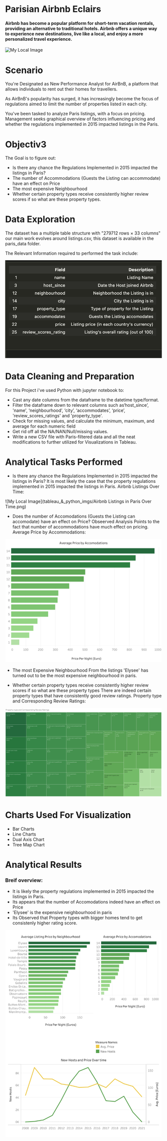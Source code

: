 
# Parisian Airbnb Eclairs

#### Airbnb has become a popular platform for short-term vacation rentals, providing an alternative to traditional hotels. Airbnb offers a unique way to experience new destinations, live like a local, and enjoy a more personalized travel experience.



![My Local Image](tableau_&_python_imgs/social.jp2)



# Scenario

You're Designated as New Performance Analyst for AirBnB, a platform that allows individuals to rent out their homes for travellers.

As AirBnB's popularity has surged, it has increasingly become the focus of regulations aimed to limit the number of properties listed in each city.

You've been tasked to analyze Paris listings, with a focus on pricing. Management seeks graphical overview of factors influencing pricing and whether the regulations implemented in 2015 impacted listings in the Paris.

# Objectiv3

The Goal is to figure out:

- Is there any chance the Regulations Implemented in 2015 impacted the listings in Paris?
- The number of Accommodations (Guests the Listing can accommodate) have an effect on Price
- The most expensive Neighbourhood
- Whether certain property types receive consistently higher review scores if so what are these property types.

# Data Exploration

The dataset has a multiple table structure with "279712 rows × 33 columns" our main work evolves around listings.csv, this dataset is available in the paris_data folder.

The Relevant Information required to performed the task include:

![My Local Image](tableau_&_python_imgs/snap1.png)

# Data Cleaning and Preparation

For this Project i've used Python with jupyter notebook to:

- Cast any date columns from the dataframe to the datetime type/format.
- Filter the dataframe down to relevant columns such as‘host_since’, 'name', ‘neighbourhood’, ‘city’, ‘accommodates’, ‘price’, 'review_scores_ratings' and 'property_type'.
- Check for missing values, and calculate the minimum, maximum, and average for each numeric field
- Get rid off all the NA/NAN/Null/missing values.
- Write a new CSV file with Paris-filtered data and all the neat modifications to further utilized for Visualizations in Tableau.

# Analytical Tasks Performed

- Is there any chance the Regulations Implemented in 2015 impacted the listings in Paris?
  It is most likely the case that the property regulations implemented in 2015 impacted the listings in Paris.
  Airbnb Listings Over Time:

![My Local Image](tableau_&_python_imgs/Airbnb Listings in Paris Over Time.png)
  
- Does the number of Accomodations (Guests the Listing can accomodate) have an effect on Price?
  Obseerved Analysis Points to the fact that number of accommodations have much effect on pricing.
  Average Price by Accommodations:

![My Local Image](tableau_&_python_imgs/3.png)

- The most Expensive Neighbourhood
  From the listings 'Elysee' has turned out to be the most expensive neighbourhood in paris.

- Whether certain property types receive consistently higher review scores if so what are these property types
  There are indeed certain property types that have consistently good review ratings.
  Property type and Corresponding Review Ratings:

![My Local Image](tableau_&_python_imgs/4.png)

# Charts Used For Visualization

- Bar Charts
- Line Charts
- Dual Axis Chart
- Tree Map Chart

# Analytical Results

### Breif overview:

- It is likely the property regulations implemented in 2015 impacted the listings in Paris.
- Its appears that the number of Accomodations indeed have an effect on Price
- 'Elysee' is the expensive neighbourhood in paris
- Its Observed that Property types with bigger homes tend to get consistenly higher rating score.



![My Local Image](tableau_&_python_imgs/work_img.png)








